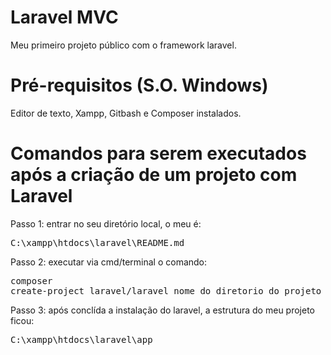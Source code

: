 # Laravel MVC
Meu primeiro projeto público com o framework laravel.

# Pré-requisitos (S.O. Windows)
Editor de texto, Xampp, Gitbash e Composer instalados.

# Comandos para serem executados após a criação de um projeto com Laravel
Passo 1: entrar no seu diretório local, o meu é: <pre>C:\xampp\htdocs\laravel\README.md</pre>

Passo 2: executar via cmd/terminal o comando: <pre>composer create-project laravel/laravel nome_do_diretorio_do_projeto</pre>

Passo 3: após conclída a instalação do laravel, a estrutura do meu projeto ficou: <pre>C:\xampp\htdocs\laravel\app </pre>
